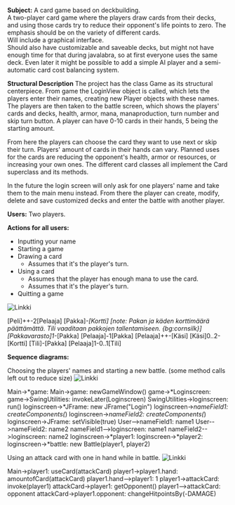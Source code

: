 **Subject:** A card game based on deckbuilding.  
A two-player card game where the players draw cards from their decks, and using
those cards try to reduce their opponent's life points to zero. The emphasis
should be on the variety of different cards.  
Will include a graphical interface.  
Should also have customizable and saveable decks, but might not have enough time for that during javalabra, so at first everyone uses the same deck.
Even later it might be possible to add a simple AI player and a semi-automatic card cost balancing system.

**Structural Description**
The project has the class Game as its structural centerpiece. From game the LoginView object is called, which lets the players enter their names, creating new Player objects with these names. The players are then taken to the battle screen, which shows the players' cards and decks, health, armor, mana, manaproduction, turn number and skip turn button. A player can have 0-10 cards in their hands, 5 being the starting amount.

From here the players can choose the card they want to use next or skip their turn. Players' amount of cards in their hands can vary. Planned uses for the cards are reducing the opponent's health, armor or resources, or increasing your own ones. The different card classes all implement the Card superclass and its methods.

In the future the login screen will only ask for one players' name and take them to the main menu instead. From there the player can create, modify, delete and save customized decks and enter the battle with another player.

**Users:** Two players.

**Actions for all users:**

- Inputting your name
- Starting a game
- Drawing a card
  - Assumes that it's the player's turn.
- Using a card
  - Assumes that the player has enough mana to use the card.
  - Assumes that it's the player's turn.
- Quitting a game

![Linkki](http://yuml.me/da47c427)

[Peli]++-2[Pelaaja]
[Pakka]*-[Kortti]
[note: Pakan ja käden korttimäärä päättämättä. Tili vaaditaan pakkojen tallentamiseen. {bg:cornsilk}] 
[Pakkavarasto]1-*[Pakka]
 [Pelaaja]-1[Pakka]
 [Pelaaja]++-[Käsi] 
[Käsi]0..2-[Kortti]
[Tili]-[Pakka] 
[Pelaaja]1-0..1[Tili] 

**Sequence diagrams:**

Choosing the players' names and starting a new battle. (some method calls left out to reduce size)
![Linkki](https://www.websequencediagrams.com/cgi-bin/cdraw?lz=TWFpbi0-KmdhbWU6CgAHBgAHBSBuZXdHYW1lV2luZG93KCkKZ2FtZS0-KkxvZ2luc2NyZWVuOgANB1N3aW5nVXRpbGl0aWVzOiBpbnZva2VMYXRlcigAJAspCgAbDi0-bABBCyBydW4oKQoACAstPipKRnIAgQQIIAAGBigiAHwFIgAaEG5hbWVGaWVsZDE6IGNyZWF0ZUNvbXBvbmVudHMoKgAVGTIACyMAfQhzZXRWaXNpYmxlKHRydWUpClVzZXItLT4AbwxuYW1lMQAIETIAEwYyCgCBHAotAIFvDwAzBgCBDgoADBQyAIIPD3BsYXllcjE6AAIVMgAHEGJhdHRsAIJFB0IABwUoADoHLCAALAcp&s=default)

Main->*game:
Main->game: newGameWindow()
game->*Loginscreen:
game->SwingUtilities: invokeLater(Loginscreen)
SwingUtilities->loginscreen: run()
loginscreen->*JFrame: new JFrame("Login")
loginscreen->*nameField1: createComponents(*)
loginscreen->*nameField2: createComponents(*)
loginscreen->JFrame: setVisible(true)
User-->nameField1: name1
User-->nameField2: name2
nameField1-->loginscreen: name1
nameField2-->loginscreen: name2
loginscreen->*player1:
loginscreen->*player2:
loginscreen->*battle: new Battle(player1, player2)

Using an attack card with one in hand while in battle.
![Linkki](https://www.websequencediagrams.com/cgi-bin/cdraw?lz=TWFpbi0-cGxheWVyMTogdXNlQ2FyZChhdHRhY2tDYXJkKQoAFgcAHQkuaGFuZDogYW1vdW50b2YAGBgAIgUtAFELMQBACgBVCjogaW52b2tlKAB8BykKAHEKAIENC2dldE9wcG9uZW50KACBCAoAOw5vABoHAC4ULgAVCDogY2hhbmdlSGl0cG9pbnRzQnkoLURBTUFHRSkK&s=default)

Main->player1: useCard(attackCard)
player1->player1.hand: amountofCard(attackCard)
player1.hand-->player1: 1
player1->attackCard: invoke(player1)
attackCard->player1: getOpponent()
player1-->attackCard: opponent
attackCard->player1.opponent: changeHitpointsBy(-DAMAGE)
